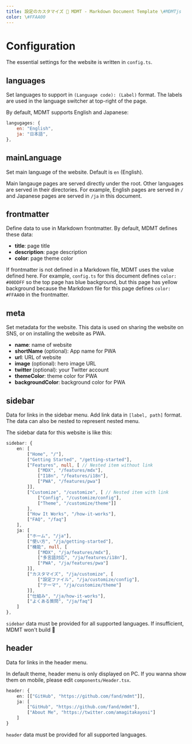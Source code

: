 ```yaml
---
title: 設定のカスタマイズ 💊 MDMT - Markdown Document Template \#MDMTjs
color: \#FFAA00
---
```

# Configuration

The essential settings for the website is written in `config.ts`.

## languages

Set languages to support in `(Language code): (Label)` format.
The labels are used in the language switcher at top-right of the page.

By default, MDMT supports English and Japanese:

```js
langugages: {
    en: "English",
    ja: "日本語",
},
```

## mainLanguage

Set main language of the website.
Default is `en` (English).

Main langauge pages are served directly under the root.
Other languages are served in their directories.
For example, English pages are served in `/` and Japanese pages are served in `/ja` in this document.

## frontmatter

Define data to use in Markdown frontmatter.
By default, MDMT defines these data:

- **title**: page title
- **description**: page description
- **color**: page theme color

If frontmatter is not defined in a Markdown file, MDMT uses the value defined here.
For example, `config.ts` for this document defines `color: #00DDFF` so the top page has blue background, but this page has yellow background because the Markdown file for this page defines `color: #FFAA00` in the frontmatter.

## meta

Set metadata for the website.
This data is used on sharing the website on SNS, or on installing the website as PWA.

- **name**: name of website
- **shortName** (optional): App name for PWA
- **url**: URL of website
- **image** (optional): hero image URL
- **twitter** (optional): your Twitter account
- **themeColor**: theme color for PWA
- **backgroundColor**: background color for PWA

## sidebar

Data for links in the sidebar menu.
Add link data in `[label, path]` format.
The data can also be nested to represent nested menu.

The sidebar data for this website is like this:

```typescript
sidebar: {
    en: [
        ["Home", "/"],
        ["Getting Started", "/getting-started"],
        ["Features", null, [ // Nested item without link
            ["MDX", "/features/mdx"],
            ["I18n", "/features/i18n"],
            ["PWA", "/features/pwa"]
        ]],
        ["Customize", "/customize", [ // Nested item with link
            ["Config", "/customize/config"],
            ["Theme", "/customize/theme"]]
        ],
        ["How It Works", "/how-it-works"],
        ["FAQ", "/faq"]
    ],
    ja: [
        ["ホーム", "/ja"],
        ["使い方", "/ja/getting-started"],
        ["機能", null, [
            ["MDX", "/ja/features/mdx"],
            ["多言語対応", "/ja/features/i18n"],
            ["PWA", "/ja/features/pwa"]
        ]],
        ["カスタマイズ", "/ja/customize", [
            ["設定ファイル", "/ja/customize/config"],
            ["テーマ", "/ja/customize/theme"]
        ]],
        ["仕組み", "/ja/how-it-works"],
        ["よくある質問", "/ja/faq"]
    ]
},
```

`sidebar` data must be provided for all supported languages.
If insufficient, MDMT won't build 🤗

## header

Data for links in the header menu.

In default theme, header menu is only displayed on PC.
If you wanna show them on mobile, please edit `components/Header.tsx`.

```typescript
header: {
    en: [["GitHub", "https://github.com/fand/mdmt"]],
    ja: [
        ["GitHub", "https://github.com/fand/mdmt"],
        ["About Me", "https://twitter.com/amagitakayosi"]
    ]
}
```

`header` data must be provided for all supported languages.
